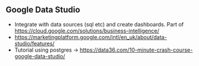## Google Data Studio
* Integrate with data sources (sql etc) and create dashboards. Part of https://cloud.google.com/solutions/business-intelligence/
* https://marketingplatform.google.com/intl/en_uk/about/data-studio/features/
* Tutorial using postgres -> https://data36.com/10-minute-crash-course-google-data-studio/